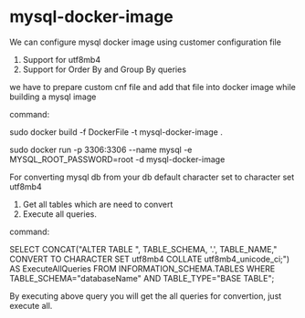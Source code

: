 # mysql-docker-image

We can configure mysql docker image using customer configuration file 

1. Support for utf8mb4
2. Support for Order By and Group By queries

we have to prepare custom cnf file and add that file into docker image while building a mysql image

command: 

sudo docker build -f DockerFile -t mysql-docker-image .

sudo docker run -p 3306:3306 --name mysql -e MYSQL_ROOT_PASSWORD=root -d mysql-docker-image

For converting mysql db from your db default character set to character set utf8mb4

1. Get all tables which are need to convert
2. Execute all queries.

command:

SELECT CONCAT("ALTER TABLE ", TABLE_SCHEMA, '.', TABLE_NAME," CONVERT TO CHARACTER SET utf8mb4 COLLATE utf8mb4_unicode_ci;") AS ExecuteAllQueries FROM INFORMATION_SCHEMA.TABLES WHERE TABLE_SCHEMA="databaseName" AND TABLE_TYPE="BASE TABLE";

By executing above query you will get the all queries for convertion, just execute all.
